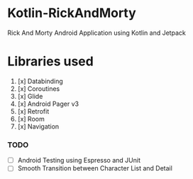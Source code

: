 # Kotlin-RickAndMorty
Rick And Morty Android Application using Kotlin and Jetpack

# Libraries used
1. [x] Databinding
2. [x] Coroutines
3. [x] Glide
4. [x] Android Pager v3
5. [x] Retrofit
6. [x] Room
7. [x] Navigation


### TODO
- [ ] Android Testing using Espresso and JUnit
- [ ] Smooth Transition between Character List and Detail
